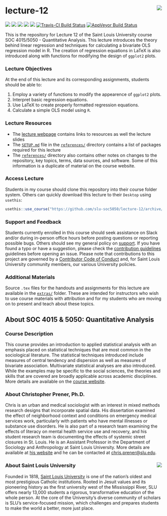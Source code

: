 lecture-12 <img src="https://slu-soc5050.github.io/images/logo.png" align="right" />
===========================================================
[![](https://img.shields.io/badge/semester-fall%202018-orange.svg)](https://github.com/slu-soc5050/lecture-12)
[![](https://img.shields.io/badge/release-lecture-orange.svg)](https://github.com/slu-soc5050/lecture-12)
[![](https://img.shields.io/github/release/slu-soc5050/lecture-12.svg?label=version)](https://github.com/slu-soc5050/lecture-12/releases)
[![](https://img.shields.io/github/last-commit/slu-soc5050/lecture-12.svg)](https://github.com/slu-soc5050/lecture-12/commits/master)
[![](https://img.shields.io/github/repo-size/slu-soc5050/lecture-12.svg)](https://github.com/slu-soc5050/lecture-12)
[![Travis-CI Build Status](https://travis-ci.org/slu-soc5050/lecture-12.svg?branch=master)](https://travis-ci.org/slu-soc5050/lecture-12)
[![AppVeyor Build Status](https://ci.appveyor.com/api/projects/status/github/slu-soc5050/lecture-12?branch=master&svg=true)](https://ci.appveyor.com/project/chris-prener/lecture-12)

This is the repository for Lecture 12 of the Saint Louis University course SOC 4015/5050 - Quantitative Analysis. This lecture introduces the theory behind linear regression and techniques for calculating a bivariate OLS regression model in R. The creation of regression equations in LaTeX is also introduced along with functions for modifying the design of `ggplot2` plots.

### Lecture Objectives
At the end of this lecture and its corresponding assignments, students should be able to:

1. Employ a variety of functions to modify the appearence of `ggplot2` plots.
2. Interpret basic regression equations.
3. Use LaTeX to create properly formatted regression equations.
4. Calculate a simple OLS model using `R`.

### Lecture Resources

* The [lecture webpage](https://slu-soc5050.github.io/lecture-12) contains links to resources as well the lecture slides
* The [`SETUP.md`](/references/SETUP.md) file in the [`references/`](/references) directory contains a list of packages required for this lecture
* The [`references/`](/references) directory also contains other notes on changes to the repository, key topics, terms, data sources, and software. Some of this information is a duplicate of material on the course website.

### Access Lecture
Students in my course should clone this repository into their course folder system. Others can quickly download this lecture to their `Desktop` using `usethis`:

```r
usethis::use_course("https://github.com/slu-soc5050/lecture-12/archive/master.zip")
```

### Support and Feedback
Students currently enrolled in this course should seek assistance on Slack and/or during in-person office hours before posting questions or reporting possible bugs. Others should see my general policy on [support](.github/SUPPORT.md). If you have found a typo or have a suggestion, please check the [contribution guidelines](.github/CONTRIBUTING.md) guidelines before opening an issue. Please note that contributions to this project are governed by a [Contributor Code of Conduct](.github/CODE_OF_CONDUCT.md) and, for Saint Louis University community members, our various University policies.

### Additional Materials
Source `.tex` files for the handouts and assignments for this lecture are available in the [`extras/`](/extras) folder. These are intended for instructors who wish to use course materials with attribution and for my students who are moving on to present and teach about these topics.

## About SOC 4015 & 5050: Quantitative Analysis
### Course Description
This course provides an introduction to applied statistical analysis with an emphasis placed on statistical techniques that are most common in the sociological literature. The statistical techniques introduced include measures of central tendency and dispersion as well as measures of bivariate association. Multivariate statistical analyses are also introduced. While the examples may be specific to the social sciences, the theories and skills that are covered are broadly applicable across academic disciplines. More details are available on the [course website](https://slu-soc5050.github.io).

### About Christopher Prener, Ph.D.
Chris is an urban and medical sociologist with an interest in mixed methods research designs that incorporate spatial data. His dissertation examined the effect of neighborhood context and conditions on emergency medical services work, particularly with patients who have mental illnesses or substance use disorders. He is also part of a research team examining the effects of literacy on mental health service use and recovery, and his student research team is documenting the effects of systemic street closures in St. Louis. He is an Assistant Professor in the Department of Sociology and Anthropology at Saint Louis University. More details are available at [his website](https://chris-prener.github.io) and he can be contacted at [chris.prener@slu.edu](mailto:chris.prener@slu.edu).

### About Saint Louis University <img src="https://slu-soc5650.github.io/images/sluLogo.png" align="right" />
Founded in 1818, [Saint Louis University](http://wwww.slu.edu) is one of the nation’s oldest and most prestigious Catholic institutions. Rooted in Jesuit values and its pioneering history as the first university west of the Mississippi River, SLU offers nearly 13,000 students a rigorous, transformative education of the whole person. At the core of the University’s diverse community of scholars is SLU’s service-focused mission, which challenges and prepares students to make the world a better, more just place.
